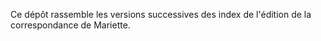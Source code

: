 Ce dépôt rassemble les versions successives des index de l'édition de la correspondance de Mariette.
